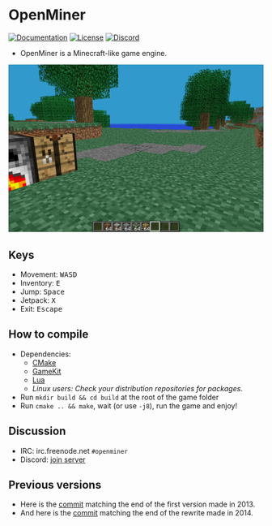 # OpenMiner

[![Documentation](https://codedocs.xyz/Quent42340/OpenMiner.svg)](https://codedocs.xyz/Quent42340/OpenMiner/)
[![License](https://img.shields.io/badge/license-LGPLv2.1%2B-blue.svg)](https://www.gnu.org/licenses/old-licenses/lgpl-2.1.en.html)
[![Discord](https://img.shields.io/discord/527527086756200458.svg?style=popout)](https://discord.gg/eN8k8wt)

- OpenMiner is a Minecraft-like game engine.

![](screenshot.png?raw=true)

## Keys

- Movement: <kbd>W</kbd><kbd>A</kbd><kbd>S</kbd><kbd>D</kbd>
- Inventory: <kbd>E</kbd>
- Jump: <kbd>Space</kbd>
- Jetpack: <kbd>X</kbd>
- Exit: <kbd>Escape</kbd>

## How to compile

- Dependencies:
    - [CMake](http://www.cmake.org/download/)
    - [GameKit](http://github.com/Quent42340/GameKit)
    - [Lua](http://www.lua.org)
    - _Linux users: Check your distribution repositories for packages._
- Run `mkdir build && cd build` at the root of the game folder
- Run `cmake .. && make`, wait (or use `-j8`), run the game and enjoy!

## Discussion

- IRC: irc.freenode.net `#openminer`
- Discord: [join server](https://discord.gg/eN8k8wt)

## Previous versions

- Here is the [commit](https://github.com/Quent42340/OpenMiner/tree/8eba845421efff6ce941f8550ff79e6364970fd5) matching the end of the first version made in 2013.
- And here is the [commit](https://github.com/Quent42340/OpenMiner/tree/58c23a7e66404dab94e51998a179dc370c89ea06) matching the end of the rewrite made in 2014.


